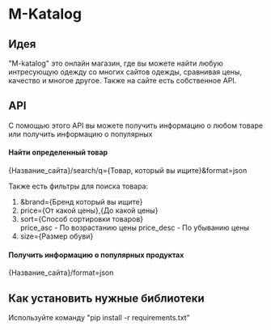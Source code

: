 # M-Katalog #

## Идея ##


"M-katalog" это онлайн магазин, где вы можете найти любую интресующую одежду со многих сайтов одежды,
сравнивая цены, качество и многое другое. Также на сайте есть собственное API.


## API ##

С помощью этого API вы можете получить информацию о любом товаре или получить информацию о популярных

#### Найти определенный товар

{Название_сайта}/search/q={Товар, который вы ищите}&format=json

Также есть фильтры для поиска товара:

1. &brand={Бренд который вы ищите}
2. price={От какой цены},{До какой цены}
3. sort={Способ сортировки товаров}  
   price_asc - По возрастанию цены 
   price_desc - По убыванию цены 
4. size={Размер обуви}


#### Получить информацию о популярных продуктах


{Название_сайта}/format=json

## Как установить нужные библиотеки ##
Используйте команду "pip install -r requirements.txt"
